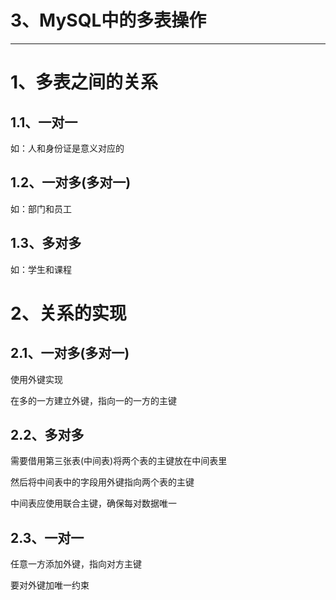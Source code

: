 # 3、MySQL中的多表操作

------



# 1、多表之间的关系

## 1.1、一对一

如：人和身份证是意义对应的

## 1.2、一对多(多对一)

如：部门和员工

## 1.3、多对多

如：学生和课程

# 2、关系的实现

## 2.1、一对多(多对一)

使用外键实现

在多的一方建立外键，指向一的一方的主键

## 2.2、多对多

需要借用第三张表(中间表)将两个表的主键放在中间表里

然后将中间表中的字段用外键指向两个表的主键

中间表应使用联合主键，确保每对数据唯一

## 2.3、一对一

任意一方添加外键，指向对方主键

要对外键加唯一约束